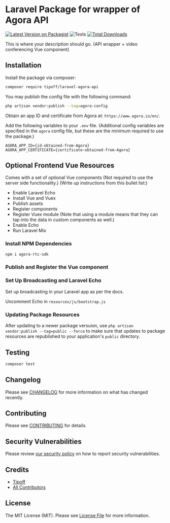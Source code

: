 # Laravel Package for wrapper of Agora API

[![Latest Version on Packagist](https://img.shields.io/packagist/v/tipoff/laravel-agora-api.svg?style=flat-square)](https://packagist.org/packages/tipoff/laravel-agora-api)
![Tests](https://github.com/tipoff/laravel-agora-api/workflows/Tests/badge.svg)
[![Total Downloads](https://img.shields.io/packagist/dt/tipoff/laravel-agora-api.svg?style=flat-square)](https://packagist.org/packages/tipoff/laravel-agora-api)

This is where your description should go. (API wrapper + video conferencing Vue component)

## Installation

Install the package via composer:

```bash
composer require tipoff/laravel-agora-api
```

You may publish the config file with the following command:
```bash
php artisan vendor:publish --tag=agora-config
```

Obtain an app ID and certificate from Agora at: `https://www.agora.io/en/`.

Add the following variables to your `.env` file. (Additional config variables are specified in the `agora` config file, but these are the minimum required to use the package.)

```
AGORA_APP_ID={id-obtained-from-Agora}
AGORA_APP_CERTIFICATE={certificate-obtained-from-Agora}
```


## Optional Frontend Vue Resources

Comes with a set of optional Vue components (Not required to use the server side functionality.) (Write up instructions from this bullet list:)

 - Enable Laravel Echo
 - Install Vue and Vuex
 - Publish assets
 - Register components
 - Register Vuex module (Note that using a module means that they can tap into the data in custom components as well.)
 - Enable Echo
 - Run Laravel Mix


### Install NPM Dependencies

```
npm i agora-rtc-sdk
```

### Publish and Register the Vue component


### Set Up Broadcasting and Laravel Echo

Set up broadcasting in your Laravel app as per the docs.

Uncomment Echo in `resources/js/bootstrap.js`

### Updating Package Resources

After updating to a newer package versuion, use `php artisan vendor:publish --tag=public --force` to make sure that updates to package resources are republished to your application's `public` directory.

## Testing

```bash
composer test
```

## Changelog

Please see [CHANGELOG](CHANGELOG.md) for more information on what has changed recently.

## Contributing

Please see [CONTRIBUTING](.github/CONTRIBUTING.md) for details.

## Security Vulnerabilities

Please review [our security policy](../../security/policy) on how to report security vulnerabilities.

## Credits

- [Tipoff](https://github.com/tipoff)
- [All Contributors](../../contributors)

## License

The MIT License (MIT). Please see [License File](LICENSE.md) for more information.
